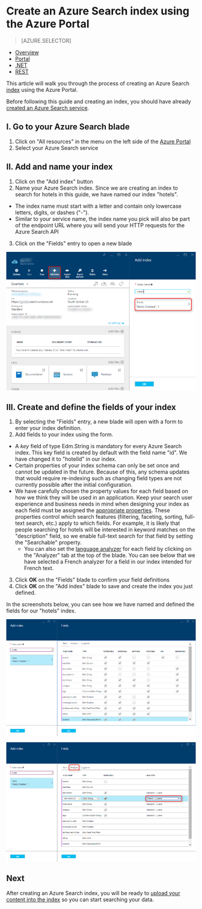 <properties
	pageTitle="Create an Azure Search index using the Azure Portal | Microsoft Azure | Hosted cloud search service"
	description="Create an index using the Azure Portal."
	services="search"
	authors="ashmaka"
	documentationCenter=""/>

<tags
	ms.service="search"
	ms.devlang="NA"
	ms.workload="search"
	ms.topic="article"
	ms.tgt_pltfrm="na"
	ms.date="03/10/2016"
	ms.author="ashmaka"/>

# Create an Azure Search index using the Azure Portal
> [AZURE.SELECTOR]
- [Overview](search-what-is-an-index.md)
- [Portal](search-create-index-portal.md)
- [.NET](search-create-index-dotnet.md)
- [REST](search-create-index-rest-api.md)

This article will walk you through the process of creating an Azure Search [index](search-what-is-an-index.md) using the Azure Portal.

Before following this guide and creating an index, you should have already [created an Azure Search service](search-create-service-portal.md).


## I. Go to your Azure Search blade
1. Click on "All resources" in the menu on the left side of the [Azure Portal](https://portal.azure.com/#blade/HubsExtension/BrowseResourceBlade/resourceType/Microsoft.Search%2FsearchServices)
2. Select your Azure Search service

## II. Add and name your index
1. Click on the "Add index" button
2. Name your Azure Search index. Since we are creating an index to search for hotels in this guide, we have named our index "hotels".
  * The index name must start with a letter and contain only lowercase letters, digits, or dashes ("-").
  * Similar to your service name, the index name you pick will also be part of the endpoint URL where you will send your HTTP requests for the Azure Search API
3. Click on the "Fields" entry to open a new blade

![](./media/search-create-index-portal/add-index.png)


## III. Create and define the fields of your index
1. By selecting the "Fields" entry, a new blade will open with a form to enter your index definition.
2. Add fields to your index using the form.

  * A *key* field of type Edm.String is mandatory for every Azure Search index. This key field is created by default with the field name "id". We have changed it to "hotelId" in our index.
  * Certain properties of your index schema can only be set once and cannot be updated in the future. Because of this, any schema updates that would require re-indexing such as changing field types are not currently possible after the initial configuration.
  * We have carefully chosen the property values for each field based on how we think they will be used in an application. Keep your search user experience and business needs in mind when designing your index as each field must be assigned the [appropriate properties](https://msdn.microsoft.com/library/azure/dn798941.aspx). These properties control which search features (filtering, faceting, sorting, full-text search, etc.) apply to which fields. For example, it is likely that people searching for hotels will be interested in keyword matches on the "description" field, so we enable full-text search for that field by setting the "Searchable" property.
	* You can also set the [language analyzer](https://msdn.microsoft.com/en-us/library/azure/dn879793.aspx) for each field by clicking on the "Analyzer" tab at the top of the blade. You can see below that we have selected a French analyzer for a field in our index intended for French text.

3. Click **OK** on the "Fields" blade to confirm your field definitions
4. Click **OK** on the "Add index" blade to save and create the index you just defined.

In the screenshots below, you can see how we have named and defined the fields for our "hotels" index.

![](./media/search-create-index-portal/field-definitions.png)

![](./media/search-create-index-portal/set-analyzer.png)

## Next
After creating an Azure Search index, you will be ready to [upload your content into the index](search-what-is-data-import.md) so you can start searching your data.
